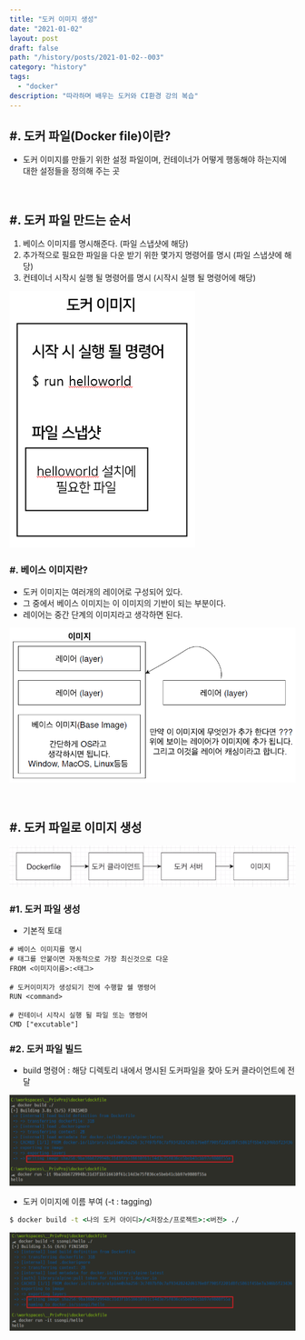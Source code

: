 ```yaml
---
title: "도커 이미지 생성"
date: "2021-01-02"
layout: post
draft: false
path: "/history/posts/2021-01-02--003"
category: "history"
tags:
  - "docker"
description: "따라하며 배우는 도커와 CI환경 강의 복습"
---
```


## #. 도커 파일(Docker file)이란?
- 도커 이미지를 만들기 위한 설정 파일이며, 컨테이너가 어떻게 행동해야 하는지에 대한 설정들을 정의해 주는 곳

<br>

## #. 도커 파일 만드는 순서
1. 베이스 이미지를 명시해준다. (파일 스냅샷에 해당)
2. 추가적으로 필요한 파일을 다운 받기 위한 몇가지 명령어를 명시 (파일 스냅샷에 해당)
3. 컨테이너 시작시 실행 될 명령어를 명시 (시작시 실행 될 명령어에 해당)

![](./003-01.PNG)

### #. 베이스 이미지란?
- 도커 이미지는 여러개의 레이어로 구성되어 있다.
- 그 중에서 베이스 이미지는 이 이미지의 기반이 되는 부분이다.
- 레이어는 중간 단계의 이미지라고 생각하면 된다.

![](./003-02.PNG)

<br>

## #. 도커 파일로 이미지 생성
![](./003-03.PNG)

### #1. 도커 파일 생성
- 기본적 토대 

```
# 베이스 이미지를 명시
# 태그를 안붙이면 자동적으로 가장 최신것으로 다운
FROM <이미지이름>:<태그>

# 도커이미지가 생성되기 전에 수행할 쉘 명령어
RUN <command>

# 컨테이너 시작시 실행 될 파일 또는 명령어
CMD ["excutable"]
```

### #2. 도커 파일 빌드
- build 명령어 : 해당 디렉토리 내에서 명시된 도커파일을 찾아 도커 클라이언트에 전달

![](./003-04.PNG)

- 도커 이미지에 이름 부여 (-t : tagging)
```cmd
$ docker build -t <나의 도커 아이디>/<저장소/프로젝트>:<버전> ./
```

![](./003-05.PNG)

    

